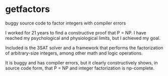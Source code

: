 # getfactors
buggy source code to factor integers with compiler errors

I worked for 21 years to find a constructive proof that P = NP. I have reached my psychological and physiological limits, but I achieved my goal.

Included is the 3SAT solver and a framework that performs the factorization of arbitrary-size integers, among other math and logic operations.

It is buggy and has compiler errors, but it clearly constructively shows, in source code form, that P = NP and integer factorization is np-complete.
